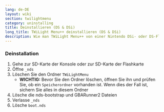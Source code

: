 ```yaml
---
lang: de-DE
layout: wiki
section: twilightmenu
category: uninstalling
title: Deinstallieren (DS & DSi)
long_title: TWiLight Menu++ deinstallieren (DS & DSi)
description: Wie man TWiLight Menu++ von einer Nintendo DSi- oder DS-Flashkarte deinstalliert
---
```


### Deinstallation
1. Gehe zur SD-Karte der Konsole oder zur SD-Karte der Flashkarte
1. Öffne `_nds`
1. Löschen Sie den Ordner `TWiLightMenu`
    - **WICHTIG:** Bevor Sie den Ordner löschen, öffnen Sie ihn und prüfen Sie, ob ein `Speicherordner` vorhanden ist. Wenn dies der Fall ist, sichern Sie alles in diesem Ordner
1. Lösche die nds-bootstrap und GBARunner2 Dateien
1. Verlasse `_nds`
1. Lösche `boot.nds`
